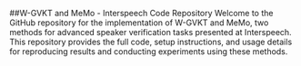 ##W-GVKT and MeMo - Interspeech Code Repository
Welcome to the GitHub repository for the implementation of W-GVKT and MeMo, two methods for advanced speaker verification tasks presented at Interspeech. This repository provides the full code, setup instructions, and usage details for reproducing results and conducting experiments using these methods.
